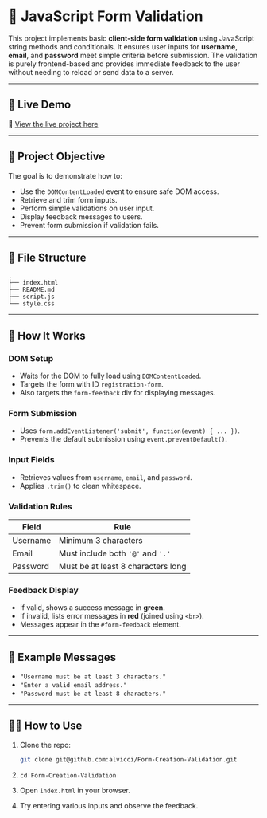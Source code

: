 # 🧾 JavaScript Form Validation

This project implements basic **client-side form validation** using JavaScript string methods and conditionals. It ensures user inputs for **username**, **email**, and **password** meet simple criteria before submission. The validation is purely frontend-based and provides immediate feedback to the user without needing to reload or send data to a server.

---

## 🚀 Live Demo

🔗 [View the live project here](https://alvicci.github.io/Form-Creation-Validation/)

---

## 🎯 Project Objective

The goal is to demonstrate how to:

- Use the `DOMContentLoaded` event to ensure safe DOM access.
- Retrieve and trim form inputs.
- Perform simple validations on user input.
- Display feedback messages to users.
- Prevent form submission if validation fails.

---

## 📂 File Structure

```
.
├── index.html
├── README.md
├── script.js
└── style.css
```

---

## 🧠 How It Works

### DOM Setup

- Waits for the DOM to fully load using `DOMContentLoaded`.
- Targets the form with ID `registration-form`.
- Also targets the `form-feedback` div for displaying messages.

### Form Submission

- Uses `form.addEventListener('submit', function(event) { ... })`.
- Prevents the default submission using `event.preventDefault()`.

### Input Fields

- Retrieves values from `username`, `email`, and `password`.
- Applies `.trim()` to clean whitespace.

### Validation Rules

| Field    | Rule                               |
| -------- | ---------------------------------- |
| Username | Minimum 3 characters               |
| Email    | Must include both `'@'` and `'.'`  |
| Password | Must be at least 8 characters long |

### Feedback Display

- If valid, shows a success message in **green**.
- If invalid, lists error messages in **red** (joined using `<br>`).
- Messages appear in the `#form-feedback` element.

---

## 📌 Example Messages

- `"Username must be at least 3 characters."`
- `"Enter a valid email address."`
- `"Password must be at least 8 characters."`

---

## 👩‍💻 How to Use

1. Clone the repo:
   ```bash
   git clone git@github.com:alvicci/Form-Creation-Validation.git
   ```
2. `cd Form-Creation-Validation`

3. Open `index.html` in your browser.

4. Try entering various inputs and observe the feedback.
